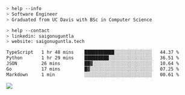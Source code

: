 ```bash
> help --info
> Software Engineer
> Graduated from UC Davis with BSc in Computer Science
```

```bash
> help --contact
> linkedin: saigonuguntla
> website: saigonuguntla.tech
```

<!--START_SECTION:waka-->

```txt
TypeScript   1 hr 48 mins    ███████████░░░░░░░░░░░░░░   44.37 %
Python       1 hr 29 mins    █████████░░░░░░░░░░░░░░░░   36.51 %
JSON         26 mins         ██▓░░░░░░░░░░░░░░░░░░░░░░   10.64 %
Go           17 mins         █▓░░░░░░░░░░░░░░░░░░░░░░░   07.25 %
Markdown     1 min           ░░░░░░░░░░░░░░░░░░░░░░░░░   00.61 %
```

<!--END_SECTION:waka-->

![](https://komarev.com/ghpvc/?username=saigonu&color=6A8AFF)
